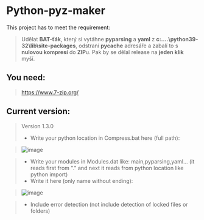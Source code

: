 # Python-pyz-maker
This project has to meet the requirement:

> Udělat **BAT-ťák**, který si vytáhne **pyparsing** a **yaml** z **c:\....\python39-32\lib\site-packages**, odstraní **__pycache__** adresáře 
> a zabalí to s **nulovou kompresí** do **ZIP**u. Pak by se dělal release na **jeden klik** myší.

## You need:
> https://www.7-zip.org/

## Current version:
> Version 1.3.0
> - Write your python location in Compress.bat here (full path):

> ![image](https://user-images.githubusercontent.com/76277379/130511966-eafcd09c-1137-4c4c-998f-50925372732b.png)

> - Write your modules in Modules.dat like: main,pyparsing,yaml... (it reads first from "." and next it reads from python location like python import) 
> - Write it here (only name without ending):

>![image](https://user-images.githubusercontent.com/76277379/130512197-588ec372-9a03-45f7-85ea-5ed52d6c748b.png)

> - Include error detection (not include detection of locked files or folders)



